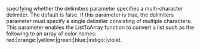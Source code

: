 specifying whether the delimiters parameter specifies a multi-character delimiter. The default is false. If this parameter is true, the delimiters parameter must specify a single delimiter consisting of multiple characters. This parameter enables the ListToArray function to convert a list such as the following to an array of color names: red:|orange:|yellow:|green:|blue:|indigo:|violet.